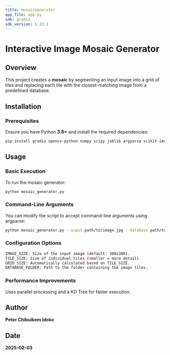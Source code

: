 ```yaml
---
title: mosaicGenerator
app_file: app.py
sdk: gradio
sdk_version: 5.13.2
---
```

# Interactive Image Mosaic Generator 

## **Overview**
This project creates a **mosaic** by segmenting an input image into a grid of tiles and replacing each tile with the closest-matching image from a predefined database.

## **Installation**
### **Prerequisites**
Ensure you have Python **3.8+** and install the required dependencies:
```bash
pip install gradio opencv-python numpy scipy joblib argparse scikit-image   
```

## **Usage**
### **Basic Execution**
To run the mosaic generator:
```bash
python mosaic_generator.py
```

### **Command-Line Arguments**
You can modify the script to accept command-line arguments using argparse:
```bash
python mosaic_generator.py --input path/to/image.jpg --database path/to/database --output output.jpg --tile-size 5
```

### **Configuration Options**
```bash
IMAGE_SIZE: Size of the input image (default: 300x300).
TILE_SIZE: Size of individual tiles (smaller = more detail).
GRID_SIZE: Automatically calculated based on TILE_SIZE.
DATABASE_FOLDER: Path to the folder containing the image tiles.
```

### **Performance Improvements**
Uses parallel processing and a KD Tree for faster execution.

## Author 
**Peter Chibuikem Idoko**
## Date 
**2025-02-03**